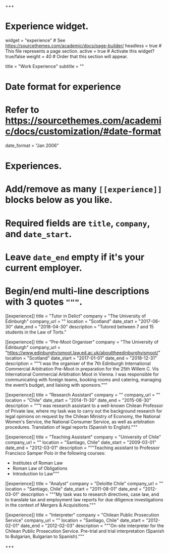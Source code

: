 +++
# Experience widget.
widget = "experience"  # See https://sourcethemes.com/academic/docs/page-builder/
headless = true  # This file represents a page section.
active = true  # Activate this widget? true/false
weight = 40  # Order that this section will appear.

title = "Work Experience"
subtitle = ""

# Date format for experience
#   Refer to https://sourcethemes.com/academic/docs/customization/#date-format
date_format = "Jan 2006"

# Experiences.
#   Add/remove as many `[[experience]]` blocks below as you like.
#   Required fields are `title`, `company`, and `date_start`.
#   Leave `date_end` empty if it's your current employer.
#   Begin/end multi-line descriptions with 3 quotes `"""`.
[[experience]]
  title = "Tutor in Delict"
  company = "The University of Edinburgh"
  company_url = ""
  location = "Scotland"
  date_start = "2017-06-30"
  date_end = "2018-04-30"
  description = "Tutored between 7 and 15 students in the Law of Torts."

[[experience]]
  title = "Pre-Moot Organiser"
  company = "The University of Edinburgh"
  company_url = "https://www.edinburghvismoot.law.ed.ac.uk/abouttheedinburghvismoot/"
  location = "Scotland"
  date_start = "2017-01-01"
  date_end = "2018-12-31"
  description = """I was the organiser of the 7th Edinburgh International Commercial Arbitration Pre-Moot in preparation for the 25th Willem C. Vis International Commercial Arbitration Moot in Vienna. I was responsible for communicating with foreign teams, booking rooms and catering, managing the event’s budget, and liaising with sponsors."""

[[experience]]
  title = "Research Assistant"
  company = ""
  company_url = ""
  location = "Chile"
  date_start = "2014-11-30"
  date_end = "2015-08-30"
  description = """I was research assistant to a well-known Chilean Professor of Private law, where my task was to carry out the background research for legal opinions on request by the Chilean Ministry of Economy, the National Women's Service, the National Consumer Service, as well as arbitration procedures. Translation of legal reports (Spanish to English)."""
  
[[experience]]
  title = "Teaching Assistant"
  company = "University of Chile"
  company_url = ""
  location = "Santiago, Chile"
  date_start = "2009-03-01"
  date_end = "2012-03-01"
  description = """Teaching assistant to Professor Francisco Samper Polo in the following courses:
* Institutes of Roman Law
* Roman Law of Obligations
* Introduction to Law"""

[[experience]]
  title = "Analyst"
  company = "Deloitte Chile"
  company_url = ""
  location = "Santiago, Chile"
  date_start = "2011-08-01"
  date_end = "2012-03-01"
  description = """My task was to research directives, case law, and to translate tax and employment law reports for due diligence investigations in the context of Mergers & Acquisitions."""
  
[[experience]]
  title = "Interpreter"
  company = "Chilean Public Prosecution Service"
  company_url = ""
  location = "Santiago, Chile"
  date_start = "2012-02-01"
  date_end = "2012-02-03"
  description = """On-site interpreter for the Chilean Public Prosecution Service. Pre-trial and trial interpretation (Spanish to Bulgarian, Bulgarian to Spanish)."""
  
+++
